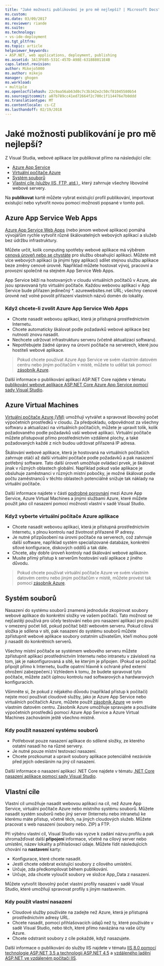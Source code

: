 ```yaml
---
title: "Jaké možnosti publikování je pro mě nejlepší? | Microsoft Docs"
ms.custom: 
ms.date: 03/09/2017
ms.reviewer: riande
ms.suite: 
ms.technology:
- vs-ide-deployment
ms.tgt_pltfrm: 
ms.topic: article
helpviewer_keywords:
- ASP.NET, web applications, deployment, publishing
ms.assetid: 3A13F685-531C-457D-A98E-631888011E4B
caps.latest.revision: 
author: Mikejo5000
ms.author: mikejo
manager: ghogen
ms.workload:
- multiple
ms.openlocfilehash: 22c9aa56ab63d0c7c3b342e2c50cf81045580b54
ms.sourcegitcommit: a07b789cc41ed72664f2c700c1f114476e7b0ddd
ms.translationtype: MT
ms.contentlocale: cs-CZ
ms.lasthandoff: 02/19/2018
---
```

# Jaké možnosti publikování je pro mě nejlepší?

Z Visual Studia, webové aplikace lze publikovat přímo na následující cíle:

- [Azure App Service](#azure-app-service)
- [Virtuální počítače Azure](#azure-virtual-machines)
- [Systém souborů](#file-system)
- [Vlastní cíle (služby IIS, FTP, atd.) ](#custom-targets), který zahrnuje všechny libovolné webové servery.

Na **publikovat** kartě můžete vybrat existující profil publikování, importovat existující nebo vytvořit novou pomocí možnosti popsané v tomto poli.

## Azure App Service Web Apps

[Azure App Service Web Apps](/azure/app-service/app-service-web-overview) (nebo jenom webové aplikace) pomáhá vývojářům rychle vytvořit různé škálovatelných webových aplikací a služeb bez údržbu infrastruktury.

Můžete určit, kolik computing spotřeby webové aplikace má výběrem [cenová úroveň nebo se chystáte](/azure/app-service/azure-web-sites-web-hosting-plans-in-depth-overview) pro službu obsahující aplikaci. Můžete mít více webových aplikací (a jinými typy aplikací) sdílet stejnou službu aplikace beze změny cenové úrovně. Například můžete hostovat vývoj, pracovní a provozní společně na stejném App Service Web Apps.

App Service běží na hostovaných v cloudu virtuálních počítačů v Azure, ale jsou spravovaná tyto virtuální počítače. Každou webovou aplikaci v App Service bude přiřazen jedinečný \*. azurewebsites.net URL; všechny cenové úrovně než volné povolit přiřazení vlastních názvů domén do lokality.

### Když chcete-li zvolit Azure App Service Web Apps

- Chcete nasadit webovou aplikaci, která je přístupná prostřednictvím Internetu.
- Chcete automaticky škálovat podle požadavků webové aplikace bez nutnosti znovu nasadit.
- Nechcete udržovat infrastrukturu serveru (včetně aktualizací softwaru).
- Nepotřebujete žádné úpravy na úrovni počítače na serverech, které jsou hostiteli webové aplikace.

> Pokud chcete používat Azure App Service ve svém vlastním datovém centru nebo jiným počítačům v místě, můžete to udělat tak pomocí [zásobník Azure](https://azure.microsoft.com/overview/azure-stack/).

Další informace o publikování aplikací ASP.NET Core najdete v tématu [publikování webové aplikace ASP.NET Core Azure App Service pomocí sady Visual Studio](/aspnet/core/tutorials/publish-to-azure-webapp-using-vs).

## Azure Virtual Machines

[Virtuální počítače Azure (VM)](https://azure.microsoft.com/documentation/services/virtual-machines/) umožňují vytvářet a spravovat libovolný počet výpočetních prostředků v cloudu. Za předpokladu, odpovědnost za všechny softwaru a aktualizací na virtuálních počítačích, můžete je upravit tolik, kolik požadovaného podle požadavků vaší webové aplikaci. Virtuální počítače můžete přistupovat přímo prostřednictvím vzdálené plochy, a také požadovaných každé z nich budou udržovat přiřazená IP adresa.

Škálování webové aplikace, která je hostovaná na virtuálních počítačích zahrnuje otáčí až další virtuální počítače podle požadavků a pak nasazení potřebný software. Tato další úroveň umožňuje ovládací prvek, je škálovat jinak v různých oblastech globální. Například pokud vaše aplikace je obsluhuje zaměstnanci v různých místní pobočky, je možné škálovat podle počtu zaměstnanců v těchto oblastech potenciálně snižuje tak náklady na virtuální počítače.

Další informace najdete v části [podrobné porovnání](https://azure.microsoft.com/documentation/articles/choose-web-site-cloud-service-vm/) mezi Azure App Service, Azure Virtual Machines a jinými službami Azure, které můžete použít jako cíl nasazení pomocí možnosti vlastní v sadě Visual Studio.

### Když vyberte virtuální počítače Azure aplikace

- Chcete nasadit webovou aplikaci, která je přístupná prostřednictvím Internetu, s plnou kontrolu nad životnost přiřazené IP adresy.
- Je nutné přizpůsobení na úrovni počítače na serverech, což zahrnuje další software, například systém specializované databáze, konkrétní síťové konfigurace, diskových oddílů a tak dále.
- Chcete, aby dobře úroveň kontroly nad škálování webové aplikace.
- Musíte přímý přístup k serverům hostování vaší aplikace z jiného důvodu.

> Pokud chcete používat virtuální počítače Azure ve svém vlastním datovém centru nebo jiným počítačům v místě, můžete provést tak pomocí [zásobník Azure](https://azure.microsoft.com/overview/azure-stack/).


## Systém souborů

Nasazení do systému souborů znamená jednoduše zkopírovat soubory webové aplikace do konkrétní složky ve vašem počítači. Tato možnost se nejčastěji používá pro účely testování nebo pro nasazení aplikací pro použití v omezený počet lidí, pokud počítač běží webovém serveru. Pokud cílová složka je sdílena v síti, pak nasazení do systému souborů můžete zpřístupnit webové aplikace soubory ostatním uživatelům, kteří mohou poté ji nasadit do konkrétních serverů.

Všechny místní počítače se systémem webového serveru můžete zpřístupnit aplikaci prostřednictvím Internetu nebo intranetu v závislosti na tom, jak je nakonfigurovaná a sítě, ke kterým je připojen. (Pokud se počítač připojit přímo k Internetu, buďte opatrní hlavně k ochraně před externí ohrožení zabezpečení.) Vzhledem k tomu, že budete spravovat tyto počítače, můžete začít úplnou kontrolu nad softwarových a hardwarových konfiguracích.

Všimněte si, že pokud z nějakého důvodu (například přístup k počítači) nejste moci používat cloudové služby, jako je Azure App Service nebo virtuálních počítačích Azure, můžete použít [zásobník Azure](https://azure.microsoft.com/overview/azure-stack/) ve svém vlastním datovém centru. Zásobník Azure umožňuje spravujete a používáte výpočetních prostředků pomocí Azure App Service a Azure Virtual Machines zachováním ještě všechno místně.

### Kdy použít nasazení systému souborů

- Potřebovat pouze nasazení aplikace do sdílené složky, ze kterého ostatní nasadí ho na různé servery.
- Je nutné pouze místní testovací nasazení.
- Chcete prozkoumat a upravit soubory aplikace potenciálně nezávisle před jejich odesláním na jiný cíl nasazení.

Další informace o nasazení aplikací .NET Core najdete v tématu [.NET Core nasazení aplikace pomocí sady Visual Studio](/dotnet/core/deploying/deploy-with-vs).

## Vlastní cíle

Vlastní cíl umožňuje nasadit webovou aplikaci na cíl, než Azure App Service, virtuální počítače Azure nebo místního systému souborů. Můžete nasadit systém souborů nebo jiný server (Internetu nebo intranetu) ke kterému máte přístup, včetně těch, na jiných cloudových služeb. Můžete pracovat s web nasazení (soubory nebo. ZIP) a FTP.

Při výběru vlastní cíl, Visual Studio vás vyzve k zadání názvu profilu a pak shromažďovat další **připojení** informace, včetně na cílový server nebo umístění, název lokality a přihlašovací údaje. Můžete řídit následujících chování na **nastavení** karty:

- Konfigurace, které chcete nasadit.
- Jestli chcete odebrat existující soubory z cílového umístění.
- Určuje, zda předkompilovat během publikování.
- Určuje, zda chcete vyloučit soubory ve složce App_Data z nasazení.

Můžete vytvořit libovolný počet vlastní profily nasazení v sadě Visual Studio, které umožňují spravovat profily s jiným nastavením.

### Kdy použít vlastní nasazení

- Cloudové služby používáte na zadejte než Azure, která je přístupná prostřednictvím adresy URL.
- Chcete nasadit, pomocí přihlašovacích údajů než ty, které používáte v sadě Visual Studio, nebo těch, které přímo navázána na vaše účty Azure.
- Chcete odstranit soubory z cíle pokaždé, když nasazujete.

Další informace o publikování do služby IIS najdete v tématu [IIS 8.0 pomocí technologie ASP.NET 3.5 a technologii ASP.NET 4.5](/iis/get-started/whats-new-in-iis-8/iis-80-using-aspnet-35-and-aspnet-45) a [vzdáleného ladění ASP.NET ve vzdáleném počítači IIS](../../debugger/remote-debugging-aspnet-on-a-remote-iis-7-5-computer.md).
